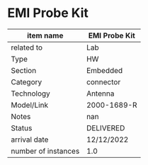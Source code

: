 
# EMI Probe Kit

| item name | EMI Probe Kit |
| -------- | -------- | 
| related to | Lab | 
| Type | HW | 
| Section | Embedded | 
| Category | connector |
| Technology | Antenna |
| Model/Link | 2000-1689-R |
| Notes | nan |
| Status | DELIVERED |
| arrival date | 12/12/2022 |
| number of instances | 1.0 | 
        